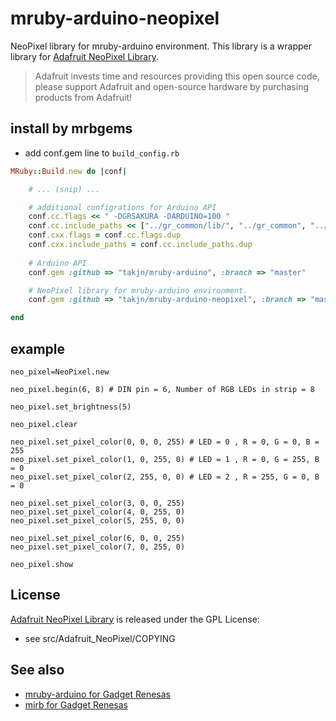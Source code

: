 # mruby-arduino-neopixel
NeoPixel library for mruby-arduino environment.
This library is a wrapper library for [Adafruit NeoPixel Library](https://github.com/adafruit/Adafruit_NeoPixel).

> Adafruit invests time and resources providing this open source code, please support Adafruit and open-source hardware by purchasing products from Adafruit!

## install by mrbgems
- add conf.gem line to `build_config.rb`

```ruby
MRuby::Build.new do |conf|

    # ... (snip) ...

    # additional configrations for Arduino API
    conf.cc.flags << " -DGRSAKURA -DARDUINO=100 "
    conf.cc.include_paths << ["../gr_common/lib/", "../gr_common", "../gr_common/core", "../gr_common/lib/SPI", "../gr_common/lib/Wire", "../gr_common/lib/Servo" ]
    conf.cxx.flags = conf.cc.flags.dup
    conf.cxx.include_paths = conf.cc.include_paths.dup
    
    # Arduino API
    conf.gem :github => "takjn/mruby-arduino", :branch => "master"

    # NeoPixel library for mruby-arduino environment.
    conf.gem :github => "takjn/mruby-arduino-neopixel", :branch => "master"

end
```

## example
```mruby
neo_pixel=NeoPixel.new

neo_pixel.begin(6, 8) # DIN pin = 6, Number of RGB LEDs in strip = 8

neo_pixel.set_brightness(5)

neo_pixel.clear

neo_pixel.set_pixel_color(0, 0, 0, 255) # LED = 0 , R = 0, G = 0, B = 255
neo_pixel.set_pixel_color(1, 0, 255, 0) # LED = 1 , R = 0, G = 255, B = 0
neo_pixel.set_pixel_color(2, 255, 0, 0) # LED = 2 , R = 255, G = 0, B = 0

neo_pixel.set_pixel_color(3, 0, 0, 255)
neo_pixel.set_pixel_color(4, 0, 255, 0)
neo_pixel.set_pixel_color(5, 255, 0, 0)

neo_pixel.set_pixel_color(6, 0, 0, 255)
neo_pixel.set_pixel_color(7, 0, 255, 0)

neo_pixel.show
```

## License
[Adafruit NeoPixel Library](https://github.com/adafruit/Adafruit_NeoPixel) is released under the GPL License:
- see src/Adafruit_NeoPixel/COPYING

## See also
- [mruby-arduino for Gadget Renesas](https://github.com/takjn/mruby-arduino)
- [mirb for Gadget Renesas](https://github.com/takjn/mirb4gr)